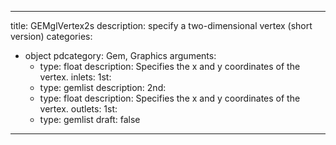 
---
title: GEMglVertex2s
description: specify a two-dimensional vertex (short version)
categories:
  - object
pdcategory: Gem, Graphics
arguments:
    - type: float
      description: Specifies the x and y coordinates of the vertex.
inlets:
  1st:
    - type: gemlist
      description:
  2nd:
    - type: float
      description: Specifies the x and y coordinates of the vertex.
outlets:
  1st:
    - type: gemlist
draft: false
---

